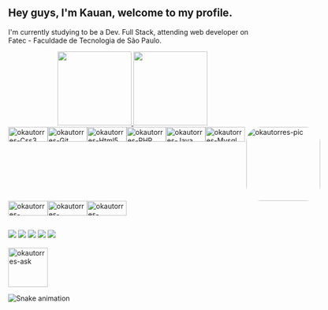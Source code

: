 ## Hey guys, I'm Kauan, welcome to my profile.
I'm currently studying to be a Dev. Full Stack, attending web developer on Fatec - Faculdade de Tecnologia de São Paulo.

<div align="center">
  <a href="https://github.com/okautorres">
  <img height="150em" src="https://github-readme-stats.vercel.app/api?username=okautorres&show_icons=true&theme=tokyonight&include_all_commits=true&count_private=true"/>
  <img height="150em" src="https://github-readme-stats.vercel.app/api/top-langs/?username=okautorres&layout=compact&langs_count=7&theme=tokyonight"/>
</div>
  <div style="display: flex;"><br>
  <img align="center" alt="okautorres-Css3" height="30" width="80" src="https://img.shields.io/badge/CSS3-1572B6?style=for-the-badge&logo=css3&logoColor=white">
  <img align="center" alt="okautorres-Git" height="30" width="80" src="https://img.shields.io/badge/GitHub-100000?style=for-the-badge&logo=github&logoColor=white">
  <img align="center" alt="okautorres-Html5" height="30" width="80" src="https://img.shields.io/badge/HTML5-E34F26?style=for-the-badge&logo=html5&logoColor=white">
  <img align="center" alt="okautorres-PHP" height="30" width="80" src="https://img.shields.io/badge/PHP-777BB4?style=for-the-badge&logo=php&logoColor=white">
  <img align="center" alt="okautorres-Java" height="30" width="80" src="https://img.shields.io/badge/JavaScript-F7DF1E?style=for-the-badge&logo=javascript&logoColor=black">
  <img align="center" alt="okautorres-Mysql" height="30" width="80" src="https://img.shields.io/badge/MySQL-00000F?style=for-the-badge&logo=mysql&logoColor=white">
  <img align="right" alt="okautorres-pic" height="150" style="border-radius:30px;" src="https://media.discordapp.net/attachments/1237910807749066909/1250270951090683936/a_ae326287e5fb754dae8f1896adfc2fce.gif?ex=666a550f&is=6669038f&hm=9eb12ae7647a513b23b35cc3ffdb5ef8d9cd52637291cb3e233ee0c6ca3a4ef5&=">
</div>
    <div style="display: flex;"><br>
  <img align="center" alt="okautorres-Illustrator" height="30" width="80" src="https://aleen42.github.io/badges/src/illustrator.svg">
  <img align="center" alt="okautorres-Photoshop" height="30" width="80" src="https://aleen42.github.io/badges/src/photoshop.svg">
  <img align="center" alt="okautorres-Photoshop" height="30" width="80" src="https://img.shields.io/badge/Microsoft_Office-D83B01?style=for-the-badge&logo=microsoft-office&logoColor=white">
</div>
  
 
  ##

<div> 
  <a href="https://instagram.com/okautorres" target="_blank"><img src="https://img.shields.io/badge/Instagram-E4405F?style=for-the-badge&logo=instagram&logoColor=white" target="_blank"></a>
  <a href = "mailto:darqueboost@gmail.com"><img src="https://img.shields.io/badge/Gmail-D14836?style=for-the-badge&logo=gmail&logoColor=white" target="_blank"></a>
  <a href="https://www.linkedin.com/in/okautorres/" target="_blank"><img src="https://img.shields.io/badge/-LinkedIn-%230077B5?style=for-the-badge&logo=linkedin&logoColor=white" target="_blank"></a>
  <a href="https://open.spotify.com/user/1z04ahdox6w9npg0ung4deqaz?si=d301d133f4614aa3" target="_blank"><img src="https://img.shields.io/badge/Spotify-1ED760?&style=for-the-badge&logo=spotify&logoColor=white" target="_blank"></a>
    <a href="https://steamcommunity.com/id/okautorres/" target="_blank"><img src="https://img.shields.io/badge/Steam-000000?style=for-the-badge&logo=steam&logoColor=white" target="_blank"></a><br><br>
  <img align="center" alt="okautorres-ask" height:"30" width="80" src="[https://img.shields.io/badge/Ask%20me-anything-1abc9c.svg](https://media.discordapp.net/attachments/1237910807749066909/1250270951090683936/a_ae326287e5fb754dae8f1896adfc2fce.gif?ex=666a550f&is=6669038f&hm=9eb12ae7647a513b23b35cc3ffdb5ef8d9cd52637291cb3e233ee0c6ca3a4ef5&=)">
 
  ![Snake animation](https://github.com/okautorres/okautorres/blob/output/github-contribution-grid-snake.svg)
 
</div>
  
  
  
